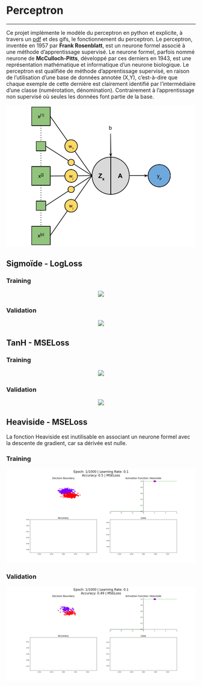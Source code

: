 # Perceptron
***
Ce projet implémente le modèle du perceptron en python et explicite, à travers un [pdf](./Documentation/Perceptron.pdf) et des gifs, le fonctionnement du perceptron. Le perceptron, inventée en 1957 par **Frank Rosenblatt**, est un neurone formel associé à une méthode d’apprentissage supervisé. Le neurone formel, parfois nommé neurone de **McCulloch-Pitts**, développé par ces derniers en 1943, est une représentation mathématique et informatique d’un neurone biologique. Le perceptron est qualifiée de méthode d’apprentissage supervisé, en raison de l’utilisation d’une base de données annotée (X,Y), c’est-à-dire que chaque exemple de cette dernière est clairement identifié par l’intermédiaire d’une classe (numérotation, dénomination). Contrairement à l’apprentissage non supervisé où seules les données font partie de la base.
<p align="center">
  <img src="./Illustration/Perceptron.png">
</p>

## Sigmoïde - LogLoss
### Training
<p align="center">
  <img src="./Plots/Train-Perceptron-(Sigmoid-LogLoss).gif">
</p>

### Validation
<p align="center">
  <img src="./Plots/Validation-Perceptron-(Sigmoid-LogLoss).gif">
</p>

## TanH - MSELoss
### Training
<p align="center">
  <img src="./Plots/Train-Perceptron-(TanH-MSELoss).gif">
</p>

### Validation
<p align="center">
  <img src="./Plots/Validation-Perceptron-(TanH-MSELoss).gif">
</p>

## Heaviside - MSELoss
La fonction Heaviside est inutilisable en associant un neurone formel avec la descente de gradient, car sa dérivée est nulle.
### Training
<p align="center">
  <img src="./Plots/Train-Perceptron-(Heaviside-MSELoss).gif">
</p>

### Validation
<p align="center">
  <img src="./Plots/Validation-Perceptron-(Heaviside-MSELoss).gif">
</p>
